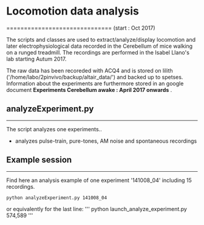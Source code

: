 # Locomotion data analysis
==============================
(start : Oct 2017)

The scripts and classes are used to extract/analyze/display locomotion and later electrophysiological data recorded in the Cerebellum of mice walking on a runged treadmill. The recordings are performed in the Isabel Llano's lab starting Autum 2017. 

The raw data has been recoreded with ACQ4 and is stored on lilith ('/home/labo/2pinvivo/backup/altair_data/') and backed up to spetses. Information about the experiments are furthermore stored in an google document **Experiments Cerebellum awake : April 2017 onwards** .


## analyzeExperiment.py
----------------------------------

The script analyzes one experiments.. 

* analyzes pulse-train, pure-tones, AM noise and spontaneous recordings



## Example session 
---------------

Find here an analysis example of one experiment '141008_04' including 15 recordings.

    python analyzeExperiment.py 141008_04


or equivalently for the last line:
'''
python launch_analyze_experiment.py 574,589
'''
